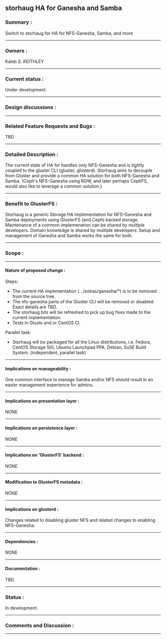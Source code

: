 ## storhaug HA for Ganesha and Samba

### Summary :
Switch to storhaug for HA for NFS-Ganesha, Samba, and more

---------

### Owners :
Kaleb S. KEITHLEY

--------
### Current status :
Under development.

----------------
### Design discussions :


---------------------
### Related Feature Requests and Bugs :

TBD

-----------------------------------

### Detailed Description :

The current state of HA for handles only NFS-Ganesha and is tightly
coupled to the gluster CLI (gluster, glusterd). Storhaug aims to
decouple from Gluster and provide a common HA solution for both
NFS-Ganesha and Samba. (Ceph's NFS-Ganesha using RGW, and later 
perhaps CephFS, would also like to leverage a common solution.)

----------------------

### Benefit to GlusterFS :

Storhaug is a generic Storage HA implementation for NFS-Ganesha
and Samba deployments using GlusterFS (and Ceph) backed storage.
Maintenance of a common implemenation can be shared by multiple
developers. Domain knowledge is shared by multiple developers.
Setup and management of Ganesha and Samba works the same for both.

----------------------
### Scope :

-------

#### Nature of proposed change :

Steps:
* The current HA implementation (.../extras/ganesha/*) is to be
removed from the source tree.
* The nfs-ganesha parts of the Gluster CLI will be removed or disabled.
Exact details are TBD.
* The storhaug bits will be refreshed to pick up bug fixes made
to the current implementation.
* Tests in Glusto and or CentOS CI.

Parallel task:
* Storhaug will be packaged for all the Linux distributions, i.e.
Fedora, CentOS Storage SIG, Ubuntu Launchpad PPA, Debian, SuSE
Build System. (independent, parallel task)

-------------------------------

#### Implications on manageability :

One common interface to manage Samba and/or NFS should result in an
easier management experience for admins.

-------------------------------
#### Implications on presentation layer :

NONE

-------------------------------
#### Implications on persistence layer :

NONE

-------------------------------
#### Implications on 'GlusterFS' backend :

NONE

-------------------------------
#### Modification to GlusterFS metadata :

NONE

-------------------------------
#### Implications on glusterd :

Changes related to disabling gluster NFS and related changes
to enabling NFS-Ganesha.

-------------------------------

#### Dependencies :

NONE

-------------------------------
#### Documentation :

TBD.

-------------------------------
### Status :

In development.

-------------------------------

### Comments and Discussion :

--------------------------

